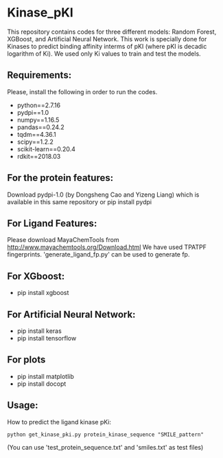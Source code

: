 # Kinase_pKI
This repository contains codes for three different models: Random Forest, XGBoost, and Artificial Neural Network. This work is specially done for Kinases to predict binding affinity interms of pKI (where pKI is decadic logarithm of Ki). We used only Ki values to train and test the models.

## Requirements:
Please, install the following in order to run the codes.
* python==2.7.16
* pydpi==1.0
* numpy==1.16.5
* pandas==0.24.2
* tqdm==4.36.1
* scipy==1.2.2
* scikit-learn==0.20.4
* rdkit==2018.03

## For the protein features:
Download pydpi-1.0 (by Dongsheng Cao and Yizeng Liang) which is available in this same repository or pip install pydpi
## For Ligand Features:
Please download MayaChemTools from http://www.mayachemtools.org/Download.html
We have used TPATPF fingerprints. 'generate_ligand_fp.py' can be used to generate fp.

## For XGboost:
* pip install xgboost

## For Artificial Neural Network:

* pip install keras
* pip install tensorflow

## For plots
* pip install matplotlib
* pip install docopt

## Usage:
How to predict the ligand kinase pKi:
```
python get_kinase_pki.py protein_kinase_sequence "SMILE_pattern"
```
(You can use 'test_protein_sequence.txt' and 'smiles.txt' as test files)
